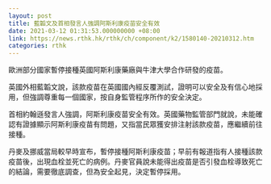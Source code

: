 ```yaml
---
layout: post
title: 藍韜文及首相發言人強調阿斯利康疫苗安全有效
date: 2021-03-12 01:31:53.000000000 +08:00
link: https://news.rthk.hk/rthk/ch/component/k2/1580140-20210312.htm
categories: rthk
---
```


歐洲部分國家暫停接種英國阿斯利康藥廠與牛津大學合作研發的疫苗。

英國外相藍韜文說，該款疫苗在英國國內經反覆測試，證明可以安全及有信心地採用，但強調尊重每一個國家，按自身監管程序所作的安全決定。

首相約翰遜發言人強調，阿斯利康疫苗安全有效。英國藥物監管部門就說，未能確認有證據顯示阿斯利康疫苗有問題，又指當民眾獲安排注射該款疫苗，應繼續前往接種。

丹麥及挪威當局較早時宣布，暫停接種阿斯利康疫苗；早前有報道指有人接種該款疫苗後，出現血栓並死亡的病例。丹麥官員說未能得出疫苗是否引發血栓導致死亡的結論，需要徹底調查，但為安全起見，決定暫停採用。
